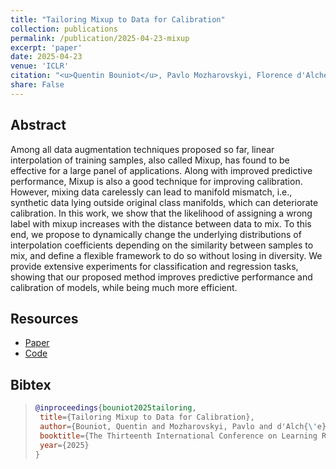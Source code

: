 ```yaml
---
title: "Tailoring Mixup to Data for Calibration"
collection: publications
permalink: /publication/2025-04-23-mixup
excerpt: 'paper'
date: 2025-04-23
venue: 'ICLR'
citation: "<u>Quentin Bouniot</u>, Pavlo Mozharovskyi, Florence d'Alché-Buc"
share: False
---
```


## Abstract

Among all data augmentation techniques proposed so far, linear interpolation of training samples, also called Mixup, has found to be effective for a large panel of applications. Along with improved predictive performance, Mixup is also a good technique for improving calibration. However, mixing data carelessly can lead to manifold mismatch, i.e., synthetic data lying outside original class manifolds, which can deteriorate calibration. In this work, we show that the likelihood of assigning a wrong label with mixup increases with the distance between data to mix. To this end, we propose to dynamically change the underlying distributions of interpolation coefficients depending on the similarity between samples to mix, and define a flexible framework to do so without losing in diversity. We provide extensive experiments for classification and regression tasks, showing that our proposed method improves predictive performance and calibration of models, while being much more efficient. 

## Resources

- [Paper](https://arxiv.org/abs/2311.01434)
- [Code](https://github.com/qbouniot/sim_kernel_mixup)

<!-- > [Slides]({{ site.url }}/files/slides_WACV2023_QBouniot.pdf) -->

<!-- >**For attribution in academic contexts, please cite this work as**
> -->
<!-- >"Towards Few-Annotation Learning for Object Detection: Are Transformer-Based Models More Efficient?" **Quentin Bouniot**, Angélique Loesch, Romaric Audigier, Amaury Habrard; Proceedings of the IEEE/CVF Winter Conference on Applications of Computer Vision (WACV), 2023, pp. 75-84  -->
## Bibtex

>```BibTex
>@inproceedings{bouniot2025tailoring,
>  title={Tailoring Mixup to Data for Calibration},
>  author={Bouniot, Quentin and Mozharovskyi, Pavlo and d'Alch{\'e}-Buc, Florence},
>  booktitle={The Thirteenth International Conference on Learning Representations},
>  year={2025}
>}
>``` 